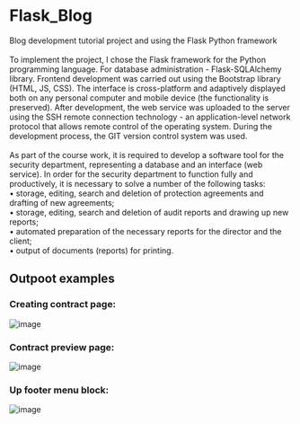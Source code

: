 # Flask_Blog
Blog development tutorial project and using the Flask Python framework 
<br>
<br>
To implement the project, I chose the Flask framework for the Python programming language. For database administration - Flask-SQLAlchemy library. Frontend development was carried out using the Bootstrap library (HTML, JS, CSS). The interface is cross-platform and adaptively displayed both on any personal computer and mobile device (the functionality is preserved). After development, the web service was uploaded to the server using the SSH remote connection technology - an application-level network protocol that allows remote control of the operating system. During the development process, the GIT version control system was used.
<br>
<br>
As part of the course work, it is required to develop a software tool for the security department, representing a database and an interface (web service). In order for the security department to function fully and productively, it is necessary to solve a number of the following tasks:
<br>
• storage, editing, search and deletion of protection agreements and drafting of new agreements;
<br>
• storage, editing, search and deletion of audit reports and drawing up new reports;
<br>
• automated preparation of the necessary reports for the director and the client;
<br>
• output of documents (reports) for printing.
## Outpoot examples <br>
### Creating contract page:<br>
![image](https://user-images.githubusercontent.com/57821178/169657629-9b8ff2b0-6781-4eb0-a231-912fa3cdd67c.png)
### Contract preview page:
![image](https://user-images.githubusercontent.com/57821178/169657655-bcdc4dcd-f12f-4666-986f-299a66425912.png)
### Up footer menu block:
![image](https://user-images.githubusercontent.com/57821178/169657693-1d45d093-1fe2-4604-84e2-c324b68d256f.png)

